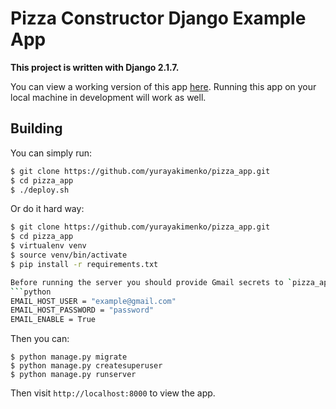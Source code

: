 # Pizza Constructor Django Example App

**This project is written with Django 2.1.7.**

You can view a working version of this app
[here](http://104.248.137.143:8000).
Running this app on your local machine in development will work as
well.

## Building

You can simply run:
```sh
$ git clone https://github.com/yurayakimenko/pizza_app.git
$ cd pizza_app
$ ./deploy.sh
```

Or do it hard way:

```sh
$ git clone https://github.com/yurayakimenko/pizza_app.git
$ cd pizza_app
$ virtualenv venv
$ source venv/bin/activate
$ pip install -r requirements.txt

Before running the server you should provide Gmail secrets to `pizza_app/secrets.py`:
```python
EMAIL_HOST_USER = "example@gmail.com"
EMAIL_HOST_PASSWORD = "password"
EMAIL_ENABLE = True
```

Then you can:
```
$ python manage.py migrate
$ python manage.py createsuperuser
$ python manage.py runserver
```

Then visit `http://localhost:8000` to view the app.

